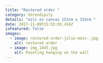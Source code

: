 ```yaml
---
title: "Restored order "
category: Serendipity
details: "oils on canvas 153cm x 153cm "
date: 2017-11-09T15:53:03.416Z
isFeatured: false
images:
  - image: restored-order-julie-moss-.jpg
    alt: restored order
  - image: img_1445.jpg
    alt: Painting hanging on the wall
---
```

